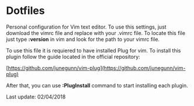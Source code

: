 # Dotfiles
Personal configuration for Vim text editor. To use this settings, just download the vimrc file and replace with your .vimrc file.
To locate this file just type **:version** in vim and look for the path to your vimrc file.

To use this file it is requiered to have installed Plug for vim. To install this plugin follow the guide located in the official 
repository:

[https://github.com/junegunn/vim-plug](https://github.com/junegunn/vim-plug)

After that, you can use **:PlugInstall** command to start installing each plugin.

Last update: 02/04/2018
